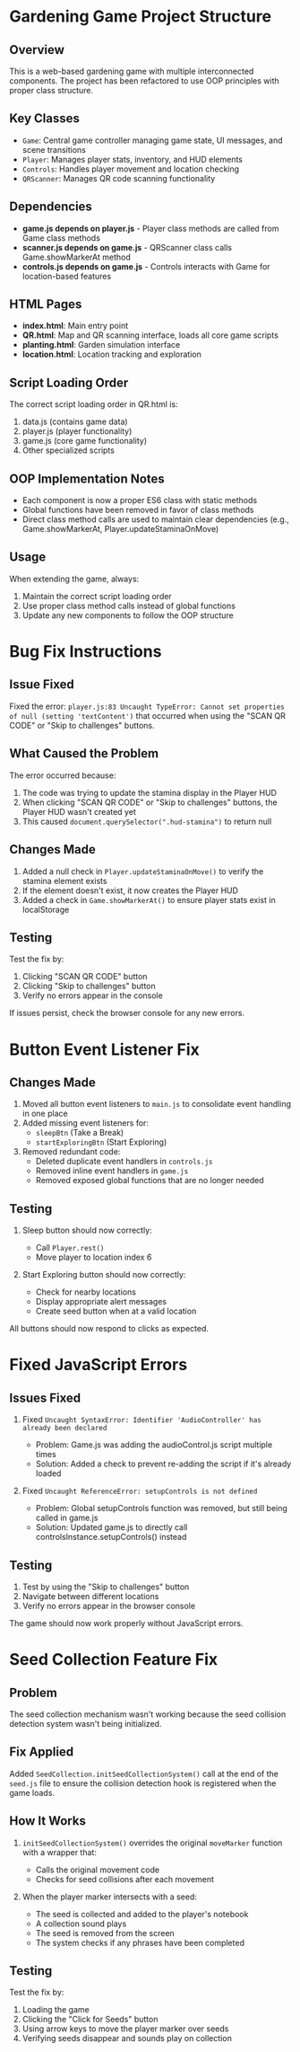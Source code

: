 # Gardening Game Project Structure

## Overview
This is a web-based gardening game with multiple interconnected components. The project has been refactored to use OOP principles with proper class structure.

## Key Classes
- `Game`: Central game controller managing game state, UI messages, and scene transitions
- `Player`: Manages player stats, inventory, and HUD elements
- `Controls`: Handles player movement and location checking
- `QRScanner`: Manages QR code scanning functionality

## Dependencies
- **game.js depends on player.js** - Player class methods are called from Game class methods
- **scanner.js depends on game.js** - QRScanner class calls Game.showMarkerAt method
- **controls.js depends on game.js** - Controls interacts with Game for location-based features

## HTML Pages
- **index.html**: Main entry point
- **QR.html**: Map and QR scanning interface, loads all core game scripts
- **planting.html**: Garden simulation interface
- **location.html**: Location tracking and exploration

## Script Loading Order
The correct script loading order in QR.html is:
1. data.js (contains game data)
2. player.js (player functionality)
3. game.js (core game functionality)
4. Other specialized scripts

## OOP Implementation Notes
- Each component is now a proper ES6 class with static methods
- Global functions have been removed in favor of class methods
- Direct class method calls are used to maintain clear dependencies (e.g., Game.showMarkerAt, Player.updateStaminaOnMove)

## Usage
When extending the game, always:
1. Maintain the correct script loading order
2. Use proper class method calls instead of global functions
3. Update any new components to follow the OOP structure 

# Bug Fix Instructions

## Issue Fixed
Fixed the error: `player.js:83 Uncaught TypeError: Cannot set properties of null (setting 'textContent')` that occurred when using the "SCAN QR CODE" or "Skip to challenges" buttons.

## What Caused the Problem
The error occurred because:
1. The code was trying to update the stamina display in the Player HUD
2. When clicking "SCAN QR CODE" or "Skip to challenges" buttons, the Player HUD wasn't created yet
3. This caused `document.querySelector(".hud-stamina")` to return null

## Changes Made
1. Added a null check in `Player.updateStaminaOnMove()` to verify the stamina element exists
2. If the element doesn't exist, it now creates the Player HUD
3. Added a check in `Game.showMarkerAt()` to ensure player stats exist in localStorage

## Testing
Test the fix by:
1. Clicking "SCAN QR CODE" button
2. Clicking "Skip to challenges" button 
3. Verify no errors appear in the console

If issues persist, check the browser console for any new errors. 

# Button Event Listener Fix

## Changes Made

1. Moved all button event listeners to `main.js` to consolidate event handling in one place
2. Added missing event listeners for:
   - `sleepBtn` (Take a Break)
   - `startExploringBtn` (Start Exploring)
3. Removed redundant code:
   - Deleted duplicate event handlers in `controls.js`
   - Removed inline event handlers in `game.js`
   - Removed exposed global functions that are no longer needed

## Testing

1. Sleep button should now correctly:
   - Call `Player.rest()`
   - Move player to location index 6
   
2. Start Exploring button should now correctly:
   - Check for nearby locations
   - Display appropriate alert messages
   - Create seed button when at a valid location

All buttons should now respond to clicks as expected. 

# Fixed JavaScript Errors

## Issues Fixed

1. Fixed `Uncaught SyntaxError: Identifier 'AudioController' has already been declared`
   - Problem: Game.js was adding the audioControl.js script multiple times
   - Solution: Added a check to prevent re-adding the script if it's already loaded

2. Fixed `Uncaught ReferenceError: setupControls is not defined`
   - Problem: Global setupControls function was removed, but still being called in game.js
   - Solution: Updated game.js to directly call controlsInstance.setupControls() instead

## Testing

1. Test by using the "Skip to challenges" button
2. Navigate between different locations
3. Verify no errors appear in the browser console

The game should now work properly without JavaScript errors. 

# Seed Collection Feature Fix

## Problem
The seed collection mechanism wasn't working because the seed collision detection system wasn't being initialized.

## Fix Applied
Added `SeedCollection.initSeedCollectionSystem()` call at the end of the `seed.js` file to ensure the collision detection hook is registered when the game loads.

## How It Works
1. `initSeedCollectionSystem()` overrides the original `moveMarker` function with a wrapper that:
   - Calls the original movement code
   - Checks for seed collisions after each movement

2. When the player marker intersects with a seed:
   - The seed is collected and added to the player's notebook
   - A collection sound plays
   - The seed is removed from the screen
   - The system checks if any phrases have been completed

## Testing
Test the fix by:
1. Loading the game
2. Clicking the "Click for Seeds" button
3. Using arrow keys to move the player marker over seeds
4. Verifying seeds disappear and sounds play on collection 